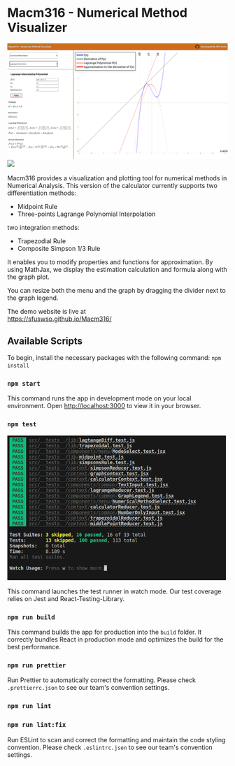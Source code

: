 # Macm316 - Numerical Method Visualizer
  <img src="./public/preview.png"/>

<div>
    <a href=".">
      <img src="https://github.com/sfu-software-engineering-club/numerical-method-visualizer/actions/workflows/node.js.yml/badge.svg"/>
    </a>
<div>

Macm316 provides a visualization and plotting tool for numerical methods in Numerical Analysis. This version of the calculator currently supports two differentiation methods:  
<ul>
  <li>Midpoint Rule</li>
  <li>Three-points Lagrange Polynomial Interpolation</li>
</ul>
two integration methods:  
<ul>
  <li>Trapezodial Rule</li>
  <li>Composite Simpson 1/3 Rule</li>
</ul>

It enables you to modify properties and functions for approximation. By using MathJax, we display the estimation calculation and formula along with the graph plot.  

You can resize both the menu and the graph by dragging the divider next to the graph legend.  

The demo website is live at  
https://sfuswso.github.io/Macm316/


## Available Scripts

To begin, install the necessary packages with the following command:
`
npm install
`

### `npm start`

This command runs the app in development mode on your local environment. Open [http://localhost:3000](http://localhost:3000) to view it in your browser.

### `npm test`

<img width="500px" src="./public/jest_test_sample.png"/>

This command launches the test runner in watch mode. Our test coverage relies on Jest and React-Testing-Library.

### `npm run build`

This command builds the app for production into the `build` folder. It correctly bundles React in production mode and optimizes the build for the best performance.

### `npm run prettier`

Run Prettier to automatically correct the formatting. Please check `.prettierrc.json` to see our team's convention settings.

### `npm run lint`
### `npm run lint:fix`

Run ESLint to scan and correct the formatting and maintain the code styling convention. Please check `.eslintrc.json` to see our team's convention settings.